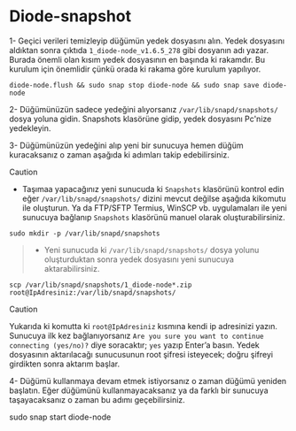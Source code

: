 # Diode-snapshot


1- Geçici verileri temizleyip düğümün yedek dosyasını alın. Yedek dosyasını aldıktan sonra çıktıda ```1_diode-node_v1.6.5_278``` gibi dosyanın adı yazar. Burada önemli olan kısım yedek dosyasının en başında ki rakamdır. Bu kurulum için önemlidir çünkü orada ki rakama göre kurulum yapılıyor.  

```Mask
diode-node.flush && sudo snap stop diode-node && sudo snap save diode-node
```

2- Düğümünüzün sadece yedeğini alıyorsanız ```/var/lib/snapd/snapshots/``` dosya yoluna gidin. Snapshots klasörüne gidip, yedek dosyasını Pc'nize yedekleyin.

3- Düğümünüzün yedeğini alıp yeni bir sunucuya hemen düğüm kuracaksanız o zaman aşağıda ki adımları takip edebilirsiniz.

> [!CAUTION]
> - Taşımaa yapacağınız yeni sunucuda ki ```Snapshots``` klasörünü kontrol edin eğer ```/var/lib/snapd/snapshots/``` dizini mevcut değilse aşağıda kikomutu ile oluşturun. Ya da FTP/SFTP Termius, WinSCP vb. uygulamaları ile yeni sunucuya bağlanıp ```Snapshots``` klasörünü manuel olarak oluşturabilirsiniz.

```Processing
sudo mkdir -p /var/lib/snapd/snapshots
``` 
> - Yeni sunucuda ki ```/var/lib/snapd/snapshots/``` dosya yolunu oluşturduktan sonra yedek dosyasını yeni sunucuya aktarabilirsiniz.

```AMPL
scp /var/lib/snapd/snapshots/1_diode-node*.zip root@IpAdresiniz:/var/lib/snapd/snapshots/
```
> [!CAUTION]
> Yukarıda ki komutta ki ```root@IpAdresiniz``` kısmına kendi ip adresinizi yazın.
> Sunucuya ilk kez bağlanıyorsanız ```Are you sure you want to continue connecting (yes/no)?``` diye soracaktır; ```yes``` yazıp Enter’a basın.
> Yedek dosyasının aktarılacağı sunucusunun root şifresi isteyecek; doğru şifreyi girdikten sonra aktarım başlar.

4- Düğümü kullanmaya devam etmek istiyorsanız o zaman düğümü yeniden başlatın. Eğer düğümünü kullanmayacaksanız ya da farklı bir sunucuya taşayacaksanız o zaman bu adımı geçebilirsiniz.

sudo snap start diode-node
 





























